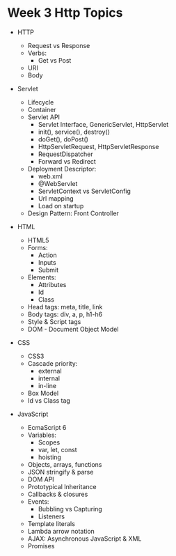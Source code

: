 # Week 3 Http Topics
- HTTP
    - Request vs Response
    - Verbs:
        - Get vs Post
    - URI
    - Body

- Servlet
    - Lifecycle
    - Container
    - Servlet API
        - Servlet Interface, GenericServlet, HttpServlet
        - init(), service(), destroy()
        - doGet(), doPost()
        - HttpServletRequest, HttpServletResponse
        - RequestDispatcher
        - Forward vs Redirect
    - Deployment Descriptor:
        - web.xml
        - @WebServlet
        - ServletContext vs ServletConfig
        - Url mapping
        - Load on startup
    - Design Pattern: Front Controller

- HTML
    - HTML5
    - Forms:
        - Action
        - Inputs
        - Submit
    - Elements:
        - Attributes
        - Id
        - Class
    - Head tags: meta, title, link
    - Body tags: div, a, p, h1-h6
    - Style & Script tags
    - DOM - Document Object Model

- CSS
    - CSS3
    - Cascade priority:
        - external
        - internal
        - in-line
    - Box Model
    - Id vs Class tag

- JavaScript
    - EcmaScript 6
    - Variables: 
        - Scopes
        - var, let, const
        - hoisting
    - Objects, arrays, functions
    - JSON stringify & parse
    - DOM API
    - Prototypical Inheritance
    - Callbacks & closures
    - Events: 
        - Bubbling vs Capturing
        - Listeners
    - Template literals
    - Lambda arrow notation
    - AJAX: Asynchronous JavaScript & XML
    - Promises
